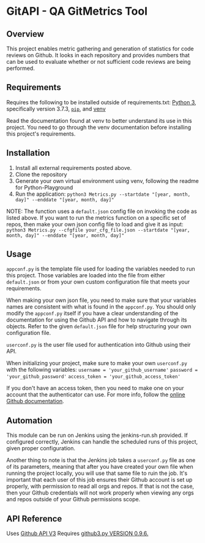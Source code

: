 # GitAPI - QA GitMetrics Tool

## Overview

This project enables metric gathering and generation of statistics for code
reviews on Github. It looks in each repository and provides numbers that can be
used to evaluate whether or not sufficient code reviews are being performed.

## Requirements

Requires the following to be installed outside of requirements.txt:
[Python 3](https://docs.python.org/3/), specifically version 3.7.3,
[`pip`](https://pip.pypa.io/en/stable/installing/),
and [venv](https://docs.python.org/3/library/venv.html)

Read the documentation found at venv to better understand its use in this project.
You need to go through the venv documentation before installing this project's
requirements.

## Installation

1. Install all external requirements posted above.
2. Clone the repository
3. Generate your own virtual environment using venv, following the readme for Python-Playground
4. Run the application: `python3 Metrics.py --startdate "[year, month, day]" --enddate "[year, month, day]"`

NOTE: The function uses a `default.json` config file on invoking the code as
listed above. If you want to run the metrics function on a specific set of repos,
then make your own json config file to load and give it as input:
`python3 Metrics.py --cfgfile your_cfg_file.json --startdate "[year, month, day]" --enddate "[year, month, day]"`

## Usage

`appconf.py` is the template file used for loading the variables needed to run
this project. Those variables are loaded into the file from either `default.json`
or from your own custom configuration file that meets your requirements.

When making your own json file, you need to make sure that your variables names
are consistent with what is found in the `appconf.py`. You should only modify the
`appconf.py` itself if you have a clear understanding of the documentation for
using the Github API and how to navigate through its objects. Refer to the given
`default.json` file for help structuring your own configuration file.

`userconf.py` is the user file used for authentication into Github using their API.

When initializing your project, make sure to make your own `userconf.py` with the
following variables:
`username = 'your_github_username'`
`password = 'your_github_password'`
`access_token = 'your_github_access_token'`

If you don't have an access token, then you need to make one on your account that
the authenticator can use. For more info, follow the [online Github documentation](https://docs.github.com/en/github/authenticating-to-github/creating-a-personal-access-token).

## Automation

This module can be run on Jenkins using the jenkins-run.sh provided. If configured correctly, 
Jenkins can handle the scheduled runs of this project, given proper configuration.

Another thing to note is that the Jenkins job takes a `userconf.py` file as one
of its parameters, meaning that after you have created your own file when running
the project locally, you will use that same file to ruin the job. It's important
that each user of this job ensures their Github account is set up properly, with
permission to read all orgs and repos. If that is not the case, then your Github
credentials will not work properly when viewing any orgs and repos outside of
your Github permissions scope.

## API Reference

Uses [Github API V3](https://developer.github.com/v3/)
Requires [github3.py VERSION 0.9.6.](http://github3py.readthedocs.io/en/0.9.6/)
